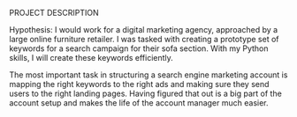 PROJECT DESCRIPTION

Hypothesis: I would work for a digital marketing agency, approached by a large online furniture retailer. I was tasked with creating a prototype set of keywords for a search campaign for their sofa section. With my Python skills, I will create these keywords efficiently.

The most important task in structuring a search engine marketing account is mapping the right keywords to the right ads and making sure they send users to the right landing pages. Having figured that out is a big part of the account setup and makes the life of the account manager much easier.

